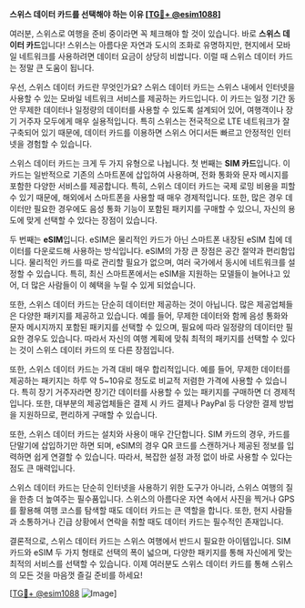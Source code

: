 **스위스 데이터 카드를 선택해야 하는 이유 [[TG💪+ @esim1088](https://t.me/s/esim1088)]**

여러분, 스위스로 여행을 준비 중이라면 꼭 체크해야 할 것이 있습니다. 바로 **스위스 데이터 카드**입니다! 스위스는 아름다운 자연과 도시의 조화로 유명하지만, 현지에서 모바일 네트워크를 사용하려면 데이터 요금이 상당히 비쌉니다. 이럴 때 스위스 데이터 카드는 정말 큰 도움이 됩니다.

우선, 스위스 데이터 카드란 무엇인가요? 스위스 데이터 카드는 스위스 내에서 인터넷을 사용할 수 있는 모바일 네트워크 서비스를 제공하는 카드입니다. 이 카드는 일정 기간 동안 무제한 데이터나 일정량의 데이터를 사용할 수 있도록 설계되어 있어, 여행객이나 장기 거주자 모두에게 매우 실용적입니다. 특히 스위스는 전국적으로 LTE 네트워크가 잘 구축되어 있기 때문에, 데이터 카드를 이용하면 스위스 어디서든 빠르고 안정적인 인터넷을 경험할 수 있습니다.

스위스 데이터 카드는 크게 두 가지 유형으로 나뉩니다. 첫 번째는 **SIM 카드**입니다. 이 카드는 일반적으로 기존의 스마트폰에 삽입하여 사용하며, 전화 통화와 문자 메시지를 포함한 다양한 서비스를 제공합니다. 특히, 스위스 데이터 카드는 국제 로밍 비용을 피할 수 있기 때문에, 해외에서 스마트폰을 사용할 때 매우 경제적입니다. 또한, 많은 경우 데이터만 필요한 경우에도 음성 통화 기능이 포함된 패키지를 구매할 수 있으니, 자신의 용도에 맞게 선택할 수 있다는 장점이 있습니다.

두 번째는 **eSIM**입니다. eSIM은 물리적인 카드가 아닌 스마트폰 내장된 eSIM 칩에 데이터를 다운로드해 사용하는 방식입니다. eSIM의 가장 큰 장점은 공간 절약과 편리함입니다. 물리적인 카드를 따로 관리할 필요가 없으며, 여러 국가에서 동시에 네트워크를 설정할 수 있습니다. 특히, 최신 스마트폰에서는 eSIM을 지원하는 모델들이 늘어나고 있어, 더 많은 사람들이 이 혜택을 누릴 수 있게 되었습니다.

또한, 스위스 데이터 카드는 단순히 데이터만 제공하는 것이 아닙니다. 많은 제공업체들은 다양한 패키지를 제공하고 있습니다. 예를 들어, 무제한 데이터와 함께 음성 통화와 문자 메시지까지 포함된 패키지를 선택할 수 있으며, 필요에 따라 일정량의 데이터만 필요한 경우도 있습니다. 따라서 자신의 여행 계획에 맞춰 최적의 패키지를 선택할 수 있다는 것이 스위스 데이터 카드의 또 다른 장점입니다.

또한, 스위스 데이터 카드는 가격 대비 매우 합리적입니다. 예를 들어, 무제한 데이터를 제공하는 패키지는 하루 약 5~10유로 정도로 비교적 저렴한 가격에 사용할 수 있습니다. 특히 장기 거주자라면 장기간 데이터를 사용할 수 있는 패키지를 구매하면 더 경제적입니다. 또한, 대부분의 제공업체들은 결제 시 카드 결제나 PayPal 등 다양한 결제 방법을 지원하므로, 편리하게 구매할 수 있습니다.

또한, 스위스 데이터 카드는 설치와 사용이 매우 간단합니다. SIM 카드의 경우, 카드를 단말기에 삽입하기만 하면 되며, eSIM의 경우 QR 코드를 스캔하거나 제공된 정보를 입력하면 쉽게 연결할 수 있습니다. 따라서, 복잡한 설정 과정 없이 바로 사용할 수 있다는 점도 큰 매력입니다.

스위스 데이터 카드는 단순히 인터넷을 사용하기 위한 도구가 아니라, 스위스 여행의 질을 한층 더 높여주는 필수품입니다. 스위스의 아름다운 자연 속에서 사진을 찍거나 GPS를 활용해 여행 코스를 탐색할 때도 데이터 카드는 큰 역할을 합니다. 또한, 현지 사람들과 소통하거나 긴급 상황에서 연락을 취할 때도 데이터 카드는 필수적인 존재입니다.

결론적으로, 스위스 데이터 카드는 스위스 여행에서 반드시 필요한 아이템입니다. SIM 카드와 eSIM 두 가지 형태로 선택의 폭이 넓으며, 다양한 패키지를 통해 자신에게 맞는 최적의 서비스를 선택할 수 있습니다. 이제 여러분도 스위스 데이터 카드를 통해 스위스의 모든 것을 마음껏 즐길 준비를 하세요!

[[TG💪+ @esim1088](https://t.me/s/esim1088) ![Image](https://i.postimg.cc/Y0z9fWf4/image.png)]